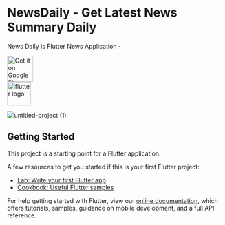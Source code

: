 # NewsDaily  -  Get Latest News Summary Daily

News Daily is Flutter News Application - 



<a href="https://play.google.com/store/apps/details?id=com.Sparsh.NewsApp308"><img alt="Get it on Google Play" src="https://play.google.com/intl/en_us/badges/images/generic/en-play-badge.png" height=60px /></a>   
<img alt="flutter logo" src="https://flutter.dev/assets/flutter-lockup-1caf6476beed76adec3c477586da54de6b552b2f42108ec5bc68dc63bae2df75.png" height=55px /></a>



![untitled-project (1)](https://user-images.githubusercontent.com/47140660/94047282-8050a000-fdef-11ea-84a3-f9a15506d1c6.png)

##  Getting Started

This project is a starting point for a Flutter application.

A few resources to get you started if this is your first Flutter project:

- [Lab: Write your first Flutter app](https://flutter.dev/docs/get-started/codelab)
- [Cookbook: Useful Flutter samples](https://flutter.dev/docs/cookbook)

For help getting started with Flutter, view our
[online documentation](https://flutter.dev/docs), which offers tutorials,
samples, guidance on mobile development, and a full API reference.

